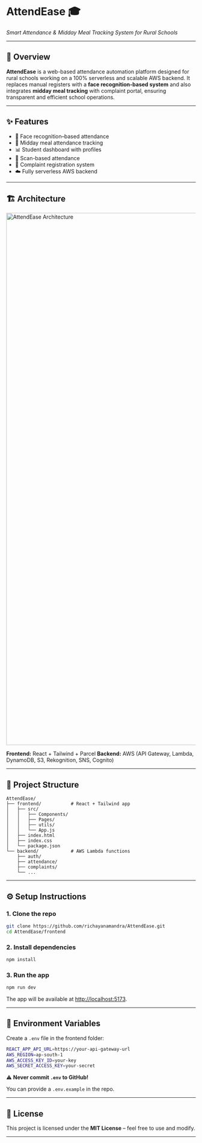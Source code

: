 # AttendEase 🎓

*Smart Attendance & Midday Meal Tracking System for Rural Schools*

---

## 🚀 Overview

**AttendEase** is a web-based attendance automation platform designed for rural schools working on a 100% serverless and scalable AWS backend. It replaces manual registers with a **face recognition-based system** and also integrates **midday meal tracking** with complaint portal, ensuring transparent and efficient school operations.

---

## ✨ Features

* 👤 Face recognition–based attendance
* 🍴 Midday meal attendance tracking
* 📊 Student dashboard with profiles
* 📱 Scan-based attendance
* 📝 Complaint registration system
* ☁️ Fully serverless AWS backend

---

## 🏗️ Architecture

<img width="2000" height="1414" alt="AttendEase Architecture" src="https://github.com/user-attachments/assets/5e657ccb-2890-42ec-9b8b-faad553fafa3" />


**Frontend:** React + Tailwind + Parcel
**Backend:** AWS (API Gateway, Lambda, DynamoDB, S3, Rekognition, SNS, Cognito)

---

## 📂 Project Structure

```
AttendEase/
├── frontend/           # React + Tailwind app
│   ├── src/
│   │   ├── Components/
│   │   ├── Pages/
│   │   ├── utils/
│   │   └── App.js
│   ├── index.html
│   ├── index.css
│   └── package.json
└── backend/            # AWS Lambda functions
    ├── auth/
    ├── attendance/
    ├── complaints/
    └── ...
```

---

## ⚙️ Setup Instructions

### 1. Clone the repo

```bash
git clone https://github.com/richayanamandra/AttendEase.git
cd AttendEase/frontend
```

### 2. Install dependencies

```bash
npm install
```

### 3. Run the app

```bash
npm run dev
```

The app will be available at [http://localhost:5173](http://localhost:5173).

---

## 🔑 Environment Variables

Create a `.env` file in the frontend folder:

```bash
REACT_APP_API_URL=https://your-api-gateway-url
AWS_REGION=ap-south-1
AWS_ACCESS_KEY_ID=your-key
AWS_SECRET_ACCESS_KEY=your-secret
```

⚠️ **Never commit `.env` to GitHub!**

You can provide a `.env.example` in the repo.

---

## 📜 License

This project is licensed under the **MIT License** – feel free to use and modify.

---
